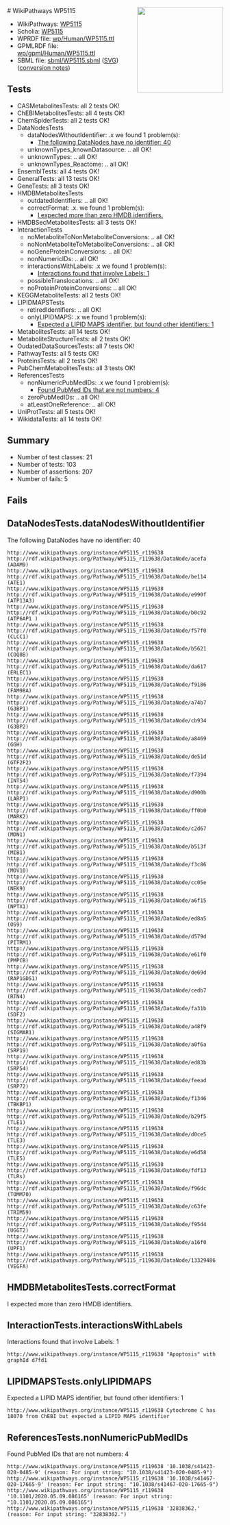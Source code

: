 <img style="float: right; width: 200px" src="../logo.png" />
# WikiPathways WP5115

* WikiPathways: [WP5115](https://identifiers.org/wikipathways:WP5115)
* Scholia: [WP5115](https://scholia.toolforge.org/wikipathways/WP5115)
* WPRDF file: [wp/Human/WP5115.ttl](../wp/Human/WP5115.ttl)
* GPMLRDF file: [wp/gpml/Human/WP5115.ttl](../wp/gpml/Human/WP5115.ttl)
* SBML file: [sbml/WP5115.sbml](../sbml/WP5115.sbml) ([SVG](../sbml/WP5115.svg)) ([conversion notes](../sbml/WP5115.txt))

## Tests
* CASMetabolitesTests: all 2 tests OK!
* ChEBIMetabolitesTests: all 4 tests OK!
* ChemSpiderTests: all 2 tests OK!
* DataNodesTests
    * dataNodesWithoutIdentifier: .x we found 1 problem(s):
        * [The following DataNodes have no identifier: 40](#8792c4ed)
    * unknownTypes_knownDatasource: .. all OK!
    * unknownTypes: .. all OK!
    * unknownTypes_Reactome: .. all OK!
* EnsemblTests: all 4 tests OK!
* GeneralTests: all 13 tests OK!
* GeneTests: all 3 tests OK!
* HMDBMetabolitesTests
    * outdatedIdentifiers: .. all OK!
    * correctFormat: .x. we found 1 problem(s):
        * [I expected more than zero HMDB identifiers.](#ad154c1e)
* HMDBSecMetabolitesTests: all 3 tests OK!
* InteractionTests
    * noMetaboliteToNonMetaboliteConversions: .. all OK!
    * noNonMetaboliteToMetaboliteConversions: .. all OK!
    * noGeneProteinConversions: .. all OK!
    * nonNumericIDs: .. all OK!
    * interactionsWithLabels: .x we found 1 problem(s):
        * [Interactions found that involve Labels: 1](#630d2678)
    * possibleTranslocations: .. all OK!
    * noProteinProteinConversions: .. all OK!
* KEGGMetaboliteTests: all 2 tests OK!
* LIPIDMAPSTests
    * retiredIdentifiers: .. all OK!
    * onlyLIPIDMAPS: .x we found 1 problem(s):
        * [Expected a LIPID MAPS identifier, but found other identifiers: 1](#48cc60b8)
* MetabolitesTests: all 14 tests OK!
* MetaboliteStructureTests: all 2 tests OK!
* OudatedDataSourcesTests: all 7 tests OK!
* PathwayTests: all 5 tests OK!
* ProteinsTests: all 2 tests OK!
* PubChemMetabolitesTests: all 3 tests OK!
* ReferencesTests
    * nonNumericPubMedIDs: .x we found 1 problem(s):
        * [Found PubMed IDs that are not numbers: 4](#762af86b)
    * zeroPubMedIDs: .. all OK!
    * atLeastOneReference: .. all OK!
* UniProtTests: all 5 tests OK!
* WikidataTests: all 14 tests OK!


## Summary

* Number of test classes: 21
* Number of tests: 103
* Number of assertions: 207
* Number of fails: 5

## Fails

<a name="8792c4ed" />

## DataNodesTests.dataNodesWithoutIdentifier

The following DataNodes have no identifier: 40
```
http://www.wikipathways.org/instance/WP5115_r119638 http://rdf.wikipathways.org/Pathway/WP5115_r119638/DataNode/acefa (ADAM9)
http://www.wikipathways.org/instance/WP5115_r119638 http://rdf.wikipathways.org/Pathway/WP5115_r119638/DataNode/be114 (ATE1)
http://www.wikipathways.org/instance/WP5115_r119638 http://rdf.wikipathways.org/Pathway/WP5115_r119638/DataNode/e990f (ATP13A3)
http://www.wikipathways.org/instance/WP5115_r119638 http://rdf.wikipathways.org/Pathway/WP5115_r119638/DataNode/b0c92 (ATP6AP1 )
http://www.wikipathways.org/instance/WP5115_r119638 http://rdf.wikipathways.org/Pathway/WP5115_r119638/DataNode/f57f0 (CLCC1)
http://www.wikipathways.org/instance/WP5115_r119638 http://rdf.wikipathways.org/Pathway/WP5115_r119638/DataNode/b5621 (COQ8B)
http://www.wikipathways.org/instance/WP5115_r119638 http://rdf.wikipathways.org/Pathway/WP5115_r119638/DataNode/da617 (ERLEC1)
http://www.wikipathways.org/instance/WP5115_r119638 http://rdf.wikipathways.org/Pathway/WP5115_r119638/DataNode/f9186 (FAM98A)
http://www.wikipathways.org/instance/WP5115_r119638 http://rdf.wikipathways.org/Pathway/WP5115_r119638/DataNode/a74b7 (G3BP1)
http://www.wikipathways.org/instance/WP5115_r119638 http://rdf.wikipathways.org/Pathway/WP5115_r119638/DataNode/cb934 (G3BP2)
http://www.wikipathways.org/instance/WP5115_r119638 http://rdf.wikipathways.org/Pathway/WP5115_r119638/DataNode/a8469 (GGH)
http://www.wikipathways.org/instance/WP5115_r119638 http://rdf.wikipathways.org/Pathway/WP5115_r119638/DataNode/de51d (GTF2F2)
http://www.wikipathways.org/instance/WP5115_r119638 http://rdf.wikipathways.org/Pathway/WP5115_r119638/DataNode/f7394 (INTS4)
http://www.wikipathways.org/instance/WP5115_r119638 http://rdf.wikipathways.org/Pathway/WP5115_r119638/DataNode/d900b (LARP1)
http://www.wikipathways.org/instance/WP5115_r119638 http://rdf.wikipathways.org/Pathway/WP5115_r119638/DataNode/ff0b0 (MARK2)
http://www.wikipathways.org/instance/WP5115_r119638 http://rdf.wikipathways.org/Pathway/WP5115_r119638/DataNode/c2d67 (MDN1)
http://www.wikipathways.org/instance/WP5115_r119638 http://rdf.wikipathways.org/Pathway/WP5115_r119638/DataNode/b513f (MIB1)
http://www.wikipathways.org/instance/WP5115_r119638 http://rdf.wikipathways.org/Pathway/WP5115_r119638/DataNode/f3c86 (MOV10)
http://www.wikipathways.org/instance/WP5115_r119638 http://rdf.wikipathways.org/Pathway/WP5115_r119638/DataNode/cc05e (NEK9)
http://www.wikipathways.org/instance/WP5115_r119638 http://rdf.wikipathways.org/Pathway/WP5115_r119638/DataNode/a6f15 (NPTX1)
http://www.wikipathways.org/instance/WP5115_r119638 http://rdf.wikipathways.org/Pathway/WP5115_r119638/DataNode/ed8a5 (OS9)
http://www.wikipathways.org/instance/WP5115_r119638 http://rdf.wikipathways.org/Pathway/WP5115_r119638/DataNode/d579d (PITRM1)
http://www.wikipathways.org/instance/WP5115_r119638 http://rdf.wikipathways.org/Pathway/WP5115_r119638/DataNode/e61f0 (PMPCB)
http://www.wikipathways.org/instance/WP5115_r119638 http://rdf.wikipathways.org/Pathway/WP5115_r119638/DataNode/de69d (RAP1GDS1)
http://www.wikipathways.org/instance/WP5115_r119638 http://rdf.wikipathways.org/Pathway/WP5115_r119638/DataNode/cedb7 (RTN4)
http://www.wikipathways.org/instance/WP5115_r119638 http://rdf.wikipathways.org/Pathway/WP5115_r119638/DataNode/fa31b (SDF2)
http://www.wikipathways.org/instance/WP5115_r119638 http://rdf.wikipathways.org/Pathway/WP5115_r119638/DataNode/a48f9 (SIGMAR1)
http://www.wikipathways.org/instance/WP5115_r119638 http://rdf.wikipathways.org/Pathway/WP5115_r119638/DataNode/a0f6a (SRP19)
http://www.wikipathways.org/instance/WP5115_r119638 http://rdf.wikipathways.org/Pathway/WP5115_r119638/DataNode/ed83b (SRP54)
http://www.wikipathways.org/instance/WP5115_r119638 http://rdf.wikipathways.org/Pathway/WP5115_r119638/DataNode/feead (SRP72)
http://www.wikipathways.org/instance/WP5115_r119638 http://rdf.wikipathways.org/Pathway/WP5115_r119638/DataNode/f1346 (TBKBP1)
http://www.wikipathways.org/instance/WP5115_r119638 http://rdf.wikipathways.org/Pathway/WP5115_r119638/DataNode/b29f5 (TLE1)
http://www.wikipathways.org/instance/WP5115_r119638 http://rdf.wikipathways.org/Pathway/WP5115_r119638/DataNode/d0ce5 (TLE3)
http://www.wikipathways.org/instance/WP5115_r119638 http://rdf.wikipathways.org/Pathway/WP5115_r119638/DataNode/e6d58 (TLE5)
http://www.wikipathways.org/instance/WP5115_r119638 http://rdf.wikipathways.org/Pathway/WP5115_r119638/DataNode/fdf13 (TLRs)
http://www.wikipathways.org/instance/WP5115_r119638 http://rdf.wikipathways.org/Pathway/WP5115_r119638/DataNode/f96dc (TOMM70)
http://www.wikipathways.org/instance/WP5115_r119638 http://rdf.wikipathways.org/Pathway/WP5115_r119638/DataNode/c63fe (TRIM59)
http://www.wikipathways.org/instance/WP5115_r119638 http://rdf.wikipathways.org/Pathway/WP5115_r119638/DataNode/f95d4 (UGGT2)
http://www.wikipathways.org/instance/WP5115_r119638 http://rdf.wikipathways.org/Pathway/WP5115_r119638/DataNode/a16f0 (UPF1)
http://www.wikipathways.org/instance/WP5115_r119638 http://rdf.wikipathways.org/Pathway/WP5115_r119638/DataNode/13329486 (VEGFA)
```

<a name="ad154c1e" />

## HMDBMetabolitesTests.correctFormat

I expected more than zero HMDB identifiers.
<a name="630d2678" />

## InteractionTests.interactionsWithLabels

Interactions found that involve Labels: 1
```
http://www.wikipathways.org/instance/WP5115_r119638 "Apoptosis" with graphId d7fd1
```

<a name="48cc60b8" />

## LIPIDMAPSTests.onlyLIPIDMAPS

Expected a LIPID MAPS identifier, but found other identifiers: 1
```
http://www.wikipathways.org/instance/WP5115_r119638 Cytochrome C has 18070 from ChEBI but expected a LIPID MAPS identifier
```

<a name="762af86b" />

## ReferencesTests.nonNumericPubMedIDs

Found PubMed IDs that are not numbers: 4
```
http://www.wikipathways.org/instance/WP5115_r119638 '10.1038/s41423-020-0485-9' (reason: For input string: "10.1038/s41423-020-0485-9")
http://www.wikipathways.org/instance/WP5115_r119638 '10.1038/s41467-020-17665-9' (reason: For input string: "10.1038/s41467-020-17665-9")
http://www.wikipathways.org/instance/WP5115_r119638 '10.1101/2020.05.09.086165' (reason: For input string: "10.1101/2020.05.09.086165")
http://www.wikipathways.org/instance/WP5115_r119638 '32838362.' (reason: For input string: "32838362.")
```

